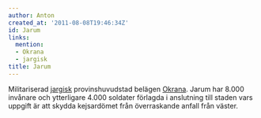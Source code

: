 ```yaml
---
author: Anton
created_at: '2011-08-08T19:46:34Z'
id: Jarum
links:
  mention:
  - Okrana
  - jargisk
title: Jarum
---
```


Militariserad [jargisk] provinshuvudstad belägen [Okrana]. Jarum har 8.000 invånare och ytterligare
4.000 soldater förlagda i anslutning till staden vars uppgift är att skydda kejsardömet från
överraskande anfall från väster.

  [jargisk]: jargisk
  [Okrana]: Okrana
